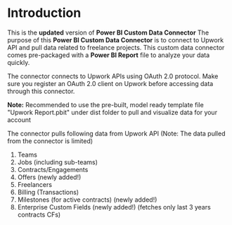 Introduction 
============
This is the **updated** version of **Power BI Custom Data Connector**
The purpose of this **Power BI Custom Data Connector** is to connect to Upwork API and
pull data related to freelance projects. This custom data connector comes pre-packaged with a **Power BI Report** file to analyze your data quickly.

The connector connects to Upwork APIs using OAuth 2.0 protocol. Make sure you register an OAuth 2.0 client on Upwork before accessing data through this connector.

**Note:** Recommended to use the pre-built, model ready template file "Upwork Report.pbit" under dist folder to pull and visualize data for your account

The connector pulls following data from Upwork API (Note: The data pulled from the connector is limited)

1.  Teams
2.  Jobs (including sub-teams)
3.  Contracts/Engagements
4.  Offers (newly added!)
5.  Freelancers
6.  Billing (Transactions)
7.  Milestones (for active contracts) (newly added!)
8.  Enterprise Custom Fields (newly added!) (fetches only last 3 years contracts CFs)
